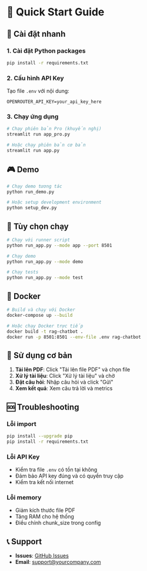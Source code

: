 # 🎯 Quick Start Guide

## 🚀 Cài đặt nhanh

### 1. Cài đặt Python packages
```bash
pip install -r requirements.txt
```

### 2. Cấu hình API Key
Tạo file `.env` với nội dung:
```
OPENROUTER_API_KEY=your_api_key_here
```

### 3. Chạy ứng dụng
```bash
# Chạy phiên bản Pro (khuyến nghị)
streamlit run app_pro.py

# Hoặc chạy phiên bản cơ bản
streamlit run app.py
```

## 🎮 Demo

```bash
# Chạy demo tương tác
python run_demo.py

# Hoặc setup development environment
python setup_dev.py
```

## 🔧 Tùy chọn chạy

```bash
# Chạy với runner script
python run_app.py --mode app --port 8501

# Chạy demo
python run_app.py --mode demo

# Chạy tests
python run_app.py --mode test
```

## 🐳 Docker

```bash
# Build và chạy với Docker
docker-compose up --build

# Hoặc chạy Docker trực tiếp
docker build -t rag-chatbot .
docker run -p 8501:8501 --env-file .env rag-chatbot
```

## 📖 Sử dụng cơ bản

1. **Tải lên PDF**: Click "Tải lên file PDF" và chọn file
2. **Xử lý tài liệu**: Click "Xử lý tài liệu" và chờ
3. **Đặt câu hỏi**: Nhập câu hỏi và click "Gửi"
4. **Xem kết quả**: Xem câu trả lời và metrics

## 🆘 Troubleshooting

### Lỗi import
```bash
pip install --upgrade pip
pip install -r requirements.txt
```

### Lỗi API Key
- Kiểm tra file `.env` có tồn tại không
- Đảm bảo API key đúng và có quyền truy cập
- Kiểm tra kết nối internet

### Lỗi memory
- Giảm kích thước file PDF
- Tăng RAM cho hệ thống
- Điều chỉnh chunk_size trong config

## 📞 Support

- **Issues**: [GitHub Issues](https://github.com/yourusername/rag-chatbot/issues)
- **Email**: support@yourcompany.com
